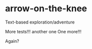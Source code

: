 # arrow-on-the-knee
Text-based exploration/adventure


More tests!!!
another one
One more!!!


Again?

